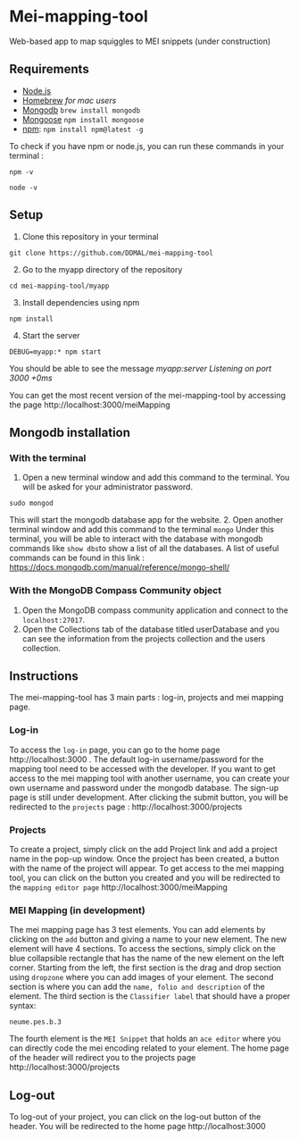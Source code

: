 # Mei-mapping-tool
Web-based app to map squiggles to MEI snippets (under construction)

## Requirements
* [Node.js](https://nodejs.org/en/download/)
* [Homebrew](https://brew.sh/) *for mac users*
* [Mongodb](https://docs.mongodb.com/manual/installation/) `brew install mongodb`
* [Mongoose](https://mongoosejs.com/docs/) `npm install mongoose`
* [npm](https://www.npmjs.com/get-npm):
 `npm install npm@latest -g` 
 
 To check if you have npm or node.js, you can run these commands in your terminal :
 
  `npm -v`
 
  `node -v`

## Setup

1. Clone this repository in your terminal

  `git clone https://github.com/DDMAL/mei-mapping-tool`

2. Go to the myapp directory of the repository

  `cd mei-mapping-tool/myapp`

3. Install dependencies using npm

  `npm install`

4. Start the server

  `DEBUG=myapp:* npm start`
  
  You should be able to see the message *myapp:server Listening on port 3000 +0ms*

You can get the most recent version of the mei-mapping-tool by accessing the page http://localhost:3000/meiMapping

## Mongodb installation
 ### With the terminal
 1. Open a new terminal window and add this command to the terminal. You will be asked for your administrator password.
 
  `sudo mongod`
  
  This will start the mongodb database app for the website.
 2. Open another terminal window and add this command to the terminal
  `mongo`
  Under this terminal, you will be able to interact with the database with mongodb commands like `show dbs`to show a list of all the databases. A list of useful commands can be found in this link : https://docs.mongodb.com/manual/reference/mongo-shell/
 
 ### With the MongoDB Compass Community object
 1. Open the MongoDB compass community application and connect to the `localhost:27017`.
 2. Open the Collections tab of the database titled userDatabase and you can see the information from the projects collection and the users collection.
 
## Instructions

The mei-mapping-tool has 3 main parts : log-in, projects and mei mapping page.

### Log-in
To access the `log-in` page, you can go to the home page http://localhost:3000 .
The default log-in username/password for the mapping tool need to be accessed with the developer. If you want to get access to the mei mapping tool with another username, you can create your own username and password under the mongodb database. The sign-up page is still under development.
After clicking the submit button, you will be redirected to the `projects` page :
http://localhost:3000/projects

### Projects
To create a project, simply click on the add Project link and add a project name in the pop-up window. 
Once the project has been created, a button with the name of the project will appear. To get access to the mei mapping tool, you can click on the button you created and you will be redirected to the `mapping editor page` http://localhost:3000/meiMapping

### MEI Mapping (in development)
The mei mapping page has 3 test elements. You can add elements by clicking on the `add` button and giving a name to your new element. The new element will have 4 sections. To access the sections, simply click on the blue collapsible rectangle that has the name of the new element on the left corner. 
Starting from the left, the first section is the drag and drop section using `dropzone` where you can add images of your element. The second section is where you can add the `name, folio and description` of the element. The third section is the `Classifier label` that should have a proper syntax:

`neume.pes.b.3` 

The fourth element is the `MEI Snippet` that holds an `ace editor` where you can directly code the mei encoding related to your element. 
The home page of the header will redirect you to the projects page http://localhost:3000/projects

## Log-out
To log-out of your project, you can click on the log-out button of the header. You will be redirected to the home page http://localhost:3000
